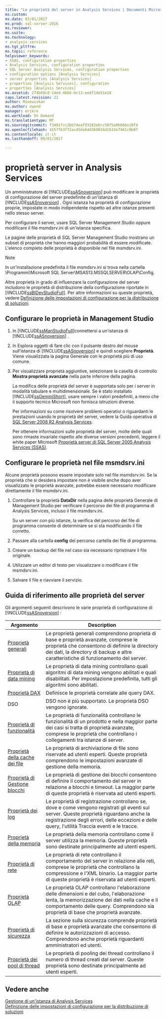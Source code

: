 ```yaml
---
title: "Le proprietà del server in Analysis Services | Documenti Microsoft"
ms.custom: 
ms.date: 03/01/2017
ms.prod: sql-server-2016
ms.reviewer: 
ms.suite: 
ms.technology:
- analysis-services
ms.tgt_pltfrm: 
ms.topic: reference
helpviewer_keywords:
- SSAS, configuration properties
- Analysis Services, configuration properties
- SQL Server Analysis Services, configuration properties
- configuration options [Analysis Services]
- server properties [Analysis Services]
- properties [Analysis Services], configuration
- properties [Analysis Services]
ms.assetid: 274b89cd-14ed-4666-bc13-eedf1de51e18
caps.latest.revision: 21
author: Minewiskan
ms.author: owend
manager: erikre
ms.workload: On Demand
ms.translationtype: MT
ms.sourcegitcommit: f3481fcc2bb74eaf93182e6cc58f5a06666e10f4
ms.openlocfilehash: 4157f63f72acd5da6dd369034d1633e7461c9b87
ms.contentlocale: it-it
ms.lasthandoff: 09/01/2017

---
```

# <a name="server-properties-in-analysis-services"></a>proprietà server in Analysis Services
  Un amministratore di [!INCLUDE[ssASnoversion](../../includes/ssasnoversion-md.md)] può modificare le proprietà di configurazione del server predefinite di un'istanza di [!INCLUDE[ssASnoversion](../../includes/ssasnoversion-md.md)] . Ogni istanza ha proprietà di configurazione proprie, impostate in modo indipendente rispetto ad altre istanze presenti nello stesso server.  
  
 Per configurare il server, usare SQL Server Management Studio oppure modificare il file msmdsrv.ini di un'istanza specifica.  
 
Le pagine delle proprietà di SQL Server Management Studio mostrano un subset di proprietà che hanno maggiori probabilità di essere modificate. L'elenco completo delle proprietà è disponibile nel file msmdsrv.ini.   
  
> [!NOTE]  
>  In un'installazione predefinita il file msmdsrv.ini si trova nella cartella \Programmi\Microsoft SQL Server\MSAS13.MSSQLSERVER\OLAP\Config.
> 
> Altre proprietà in grado di influenzare la configurazione del server includono le proprietà di distribuzione della configurazione riportate in [!INCLUDE[ssBIDevStudioFull](../../includes/ssbidevstudiofull-md.md)]. Per altre informazioni su queste proprietà, vedere [Definizione delle impostazioni di configurazione per la distribuzione di soluzioni](../../analysis-services/multidimensional-models/deployment-script-files-solution-deployment-config-settings.md).
 
##  <a name="bkmk_config"></a> Configurare le proprietà in Management Studio 
  
1.  In [!INCLUDE[ssManStudioFull](../../includes/ssmanstudiofull-md.md)]connettersi a un'istanza di [!INCLUDE[ssASnoversion](../../includes/ssasnoversion-md.md)] .  
  
2. In Esplora oggetti di fare clic con il pulsante destro del mouse sull'istanza di [!INCLUDE[ssASnoversion](../../includes/ssasnoversion-md.md)] e quindi scegliere **Proprietà**. Viene visualizzata la pagina Generale con le proprietà più di uso comune.  

3.  Per visualizzare proprietà aggiuntive, selezionare la casella di controllo **Mostra proprietà avanzate** nella parte inferiore della pagina.  
  
     La modifica delle proprietà del server è supportata solo per i server in modalità tabulare e multidimensionale. Se è stato installato [!INCLUDE[ssGeminiShort](../../includes/ssgeminishort-md.md)], usare sempre i valori predefiniti, a meno che il supporto tecnico Microsoft non fornisca istruzioni diverse.  
  
     Per informazioni su come risolvere problemi operativi o riguardanti le prestazioni usando le proprietà del server, vedere la Guida operativa di [SQL Server 2008 R2 Analysis Services](http://go.microsoft.com/fwlink/?LinkID=225539).  
  
     Per ottenere informazioni sulle proprietà del server, molte delle quali sono rimaste invariate rispetto alle diverse versioni precedenti, leggere il white paper Microsoft [Proprietà server di SQL Server 2005 Analysis Services (SSAS)](http://go.microsoft.com/fwlink/?LinkID=199102).    
  
##  <a name="bkmk_msmdsrvini"></a> Configurare le proprietà nel file msmdsrv.ini
  Alcune proprietà possono essere impostate solo nel file msmdsrv.ini. Se la proprietà che si desidera impostare non è visibile anche dopo aver visualizzato le proprietà avanzate, potrebbe essere necessario modificare direttamente il file msmdsrv.ini.
  
1.  Controllare la proprietà **DataDir** nella pagina delle proprietà Generale di Management Studio per verificare il percorso dei file di programma di Analysis Services, incluso il file msmdsrv.ini.

     Su un server con più istanze, la verifica del percorso del file di programma consente di determinare se si sta modificando il file corretto.  
  
2.  Passare alla cartella **config** del percorso cartella dei file di programma.

3. Creare un backup del file nel caso sia necessario ripristinare il file originale.  
  
4.  Utilizzare un editor di testo per visualizzare o modificare il file msmdsrv.ini.  
  
5.  Salvare il file e riavviare il servizio.  
  
##  <a name="bkmk_ref"></a> Guida di riferimento alle proprietà del server  
  
 Gli argomenti seguenti descrivono le varie proprietà di configurazione di [!INCLUDE[ssASnoversion](../../includes/ssasnoversion-md.md)] :  
  
|Argomento|Description|  
|-----------|-----------------|  
|[Proprietà generali](../../analysis-services/server-properties/general-properties.md)|Le proprietà generali comprendono proprietà di base e proprietà avanzate, comprese le proprietà che consentono di definire la directory dei dati, la directory di backup e altre caratteristiche di funzionamento del server.|  
|[Proprietà di data mining](../../analysis-services/server-properties/data-mining-properties.md)|Le proprietà di data mining controllano quali algoritmi di data mining vengono abilitati e quali disabilitati. Per impostazione predefinita, tutti gli algoritmi sono abilitati.| 
|[Proprietà DAX](../../analysis-services/server-properties/dax-properties.md)|Definisce le proprietà correlate alle query DAX.|
|DSO|DSO non è più supportato. Le proprietà DSO vengono ignorate.|  
|[Proprietà di funzionalità](../../analysis-services/server-properties/feature-properties.md)|Le proprietà di funzionalità controllano le funzionalità di un prodotto e nella maggior parte dei casi si tratta di proprietà avanzate, comprese le proprietà che controllano i collegamenti tra istanze di server.|  
|[Proprietà della cache dei file](../../analysis-services/server-properties/filestore-properties.md)|Le proprietà di archiviazione di file sono riservate ad utenti esperti. Queste proprietà comprendono le impostazioni avanzate di gestione della memoria.|  
|[Proprietà di Gestione blocchi](../../analysis-services/server-properties/lock-manager-properties.md)|Le proprietà di gestione dei blocchi consentono di definire il comportamento del server in relazione a blocchi e timeout. La maggior parte di queste proprietà è riservata ad utenti esperti.|  
|[Proprietà dei log](../../analysis-services/server-properties/log-properties.md)|Le proprietà di registrazione controllano se, dove e come vengono registrati gli eventi sul server. Queste proprietà riguardano anche la registrazione degli errori, delle eccezioni e delle query, l'utilità Traccia eventi e le tracce.|  
|[Proprietà della memoria](../../analysis-services/server-properties/memory-properties.md)|Le proprietà della memoria controllano come il server utilizza la memoria. Queste proprietà sono destinate principalmente ad utenti esperti.|  
|[Proprietà di rete](../../analysis-services/server-properties/network-properties.md)|Le proprietà di rete controllano il comportamento del server in relazione alle reti, comprese le proprietà che controllano la compressione e l'XML binario. La maggior parte di queste proprietà è riservata ad utenti esperti.|  
|[Proprietà OLAP](../../analysis-services/server-properties/olap-properties.md)|Le proprietà OLAP controllano l'elaborazione delle dimensioni e del cubo, l'elaborazione lenta, la memorizzazione dei dati nella cache e il comportamento delle query. Comprendono sia proprietà di base che proprietà avanzate.|  
|[Proprietà di sicurezza](../../analysis-services/server-properties/security-properties.md)|La sezione sulla sicurezza comprende proprietà di base e proprietà avanzate che consentono di definire le autorizzazioni di accesso. Comprendono anche proprietà riguardanti amministratori ed utenti.|  
|[Proprietà dei pool di thread](../../analysis-services/server-properties/thread-pool-properties.md)|Le proprietà di pooling dei thread controllano il numero di thread creati dal server. Queste proprietà sono destinate principalmente ad utenti esperti.|  
  
## <a name="see-also"></a>Vedere anche  
 [Gestione di un'istanza di Analysis Services](../../analysis-services/instances/analysis-services-instance-management.md)   
 [Definizione delle impostazioni di configurazione per la distribuzione di soluzioni](../../analysis-services/multidimensional-models/deployment-script-files-solution-deployment-config-settings.md)  
  
  

